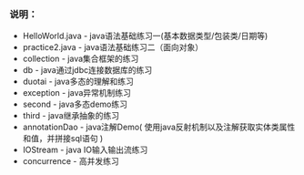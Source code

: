 ### 说明：
* HelloWorld.java - java语法基础练习一(基本数据类型/包装类/日期等)
* practice2.java - java语法基础练习二（面向对象）
* collection - java集合框架的练习
* db - java通过jdbc连接数据库的练习
* duotai - java多态的理解和练习
* exception - java异常机制练习
* second - java多态demo练习
* third - java继承抽象的练习
* annotationDao - java注解Demo( 使用java反射机制以及注解获取实体类属性和值，并拼接sql语句 )
* IOStream - java IO输入输出流练习
* concurrence - 高并发练习
